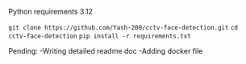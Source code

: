 Python requirements 3.12

```git clone https://github.com/Yash-200/cctv-face-detection.git```
```cd  cctv-face-detection```
```pip install -r requirements.txt```

Pending:
-Writing detailed readme doc 
-Adding docker file
